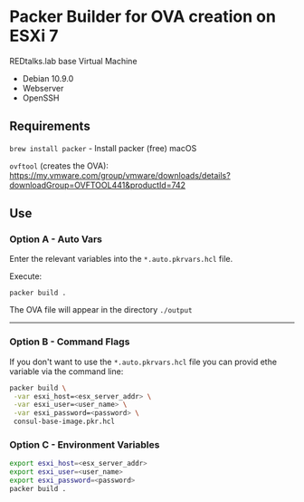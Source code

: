 # Packer Builder for OVA creation on ESXi 7

REDtalks.lab base Virtual Machine
* Debian 10.9.0
* Webserver
* OpenSSH

## Requirements

`brew install packer` - Install packer (free) macOS

`ovftool` (creates the OVA): https://my.vmware.com/group/vmware/downloads/details?downloadGroup=OVFTOOL441&productId=742

## Use

### Option A - Auto Vars

Enter the relevant variables into the `*.auto.pkrvars.hcl` file. 

Execute:

`packer build .`

The OVA file will appear in the directory `./output`

---
### Option B - Command Flags

If you don't want to use the `*.auto.pkrvars.hcl` file you can provid ethe variable via the command line:

```sh
packer build \
 -var esxi_host=<esx_server_addr> \
 -var esxi_user=<user_name> \
 -var esxi_password=<password> \
 consul-base-image.pkr.hcl 
```

### Option C - Environment Variables

```sh
export esxi_host=<esx_server_addr>
export esxi_user=<user_name>
export esxi_password=<password>
packer build .
```